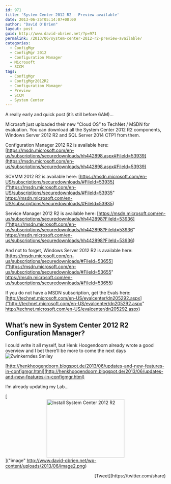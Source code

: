 ```yaml
---
id: 971
title: 'System Center 2012 R2 - Preview available'
date: 2013-06-25T05:14:07+00:00
author: "David O'Brien"
layout: post
guid: http://www.david-obrien.net/?p=971
permalink: /2013/06/system-center-2012-r2-preview-available/
categories:
  - ConfigMgr
  - ConfigMgr 2012
  - Configuration Manager
  - Microsoft
  - SCCM
tags:
  - ConfigMgr
  - ConfigMgr2012R2
  - Configuration Manager
  - Preview
  - SCCM
  - System Center
---
```

A really early and quick post (it’s still before 6AM)…

Microsoft just uploaded their new “Cloud OS” to TechNet / MSDN for evaluation. You can download all the System Center 2012 R2 components, Windows Server 2012 R2 and SQL Server 2014 CTP1 from them.

Configuration Manager 2012 R2 is available here: [https://msdn.microsoft.com/en-us/subscriptions/securedownloads/hh442898.aspx#FileId=53939](https://msdn.microsoft.com/en-us/subscriptions/securedownloads/hh442898.aspx#FileId=53939)

SCVMM 2012 R2 is available here: [https://msdn.microsoft.com/en-US/subscriptions/securedownloads/#FileId=53935]("https://msdn.microsoft.com/en-US/subscriptions/securedownloads/#FileId=53935" https://msdn.microsoft.com/en-US/subscriptions/securedownloads/#FileId=53935)

Service Manager 2012 R2 is available here: [https://msdn.microsoft.com/en-us/subscriptions/securedownloads/hh442898?FileId=53936]("https://msdn.microsoft.com/en-us/subscriptions/securedownloads/hh442898?FileId=53936" https://msdn.microsoft.com/en-us/subscriptions/securedownloads/hh442898?FileId=53936)

And not to forget, Windows Server 2012 R2 is available here: [https://msdn.microsoft.com/en-us/subscriptions/securedownloads/#FileId=53655]("https://msdn.microsoft.com/en-us/subscriptions/securedownloads/#FileId=53655" https://msdn.microsoft.com/en-us/subscriptions/securedownloads/#FileId=53655)

If you do not have a MSDN subscription, get the Evals here: [http://technet.microsoft.com/en-US/evalcenter/dn205292.aspx]("http://technet.microsoft.com/en-US/evalcenter/dn205292.aspx" http://technet.microsoft.com/en-US/evalcenter/dn205292.aspx)

## What’s new in System Center 2012 R2 Configuration Manager?

I could write it all myself, but Henk Hoogendoorn already wrote a good overview and I bet there’ll be more to come the next days <img class="img-responsive wlEmoticon wlEmoticon-winkingsmile" style="border-style: none;" alt="Zwinkerndes Smiley" src="http://www.david-obrien.net/wp-content/uploads/2013/06/wlEmoticon-winkingsmile.png" />

[http://henkhoogendoorn.blogspot.de/2013/06/updates-and-new-features-in-configmgr.html](http://henkhoogendoorn.blogspot.de/2013/06/updates-and-new-features-in-configmgr.html)

I’m already updating my Lab…

[<img style="background-image: none; float: none; padding-top: 0px; padding-left: 0px; margin-left: auto; display: block; padding-right: 0px; margin-right: auto; border: 0px;" title="image" alt="Install System Center 2012 R2" src="http://www.david-obrien.net/wp-content/uploads/2013/06/image_thumb2.png" width="244" height="184" border="0" />]("image" http://www.david-obrien.net/wp-content/uploads/2013/06/image2.png) 

<div style="float: right; margin-left: 10px;">
  [Tweet](https://twitter.com/share)
</div>


